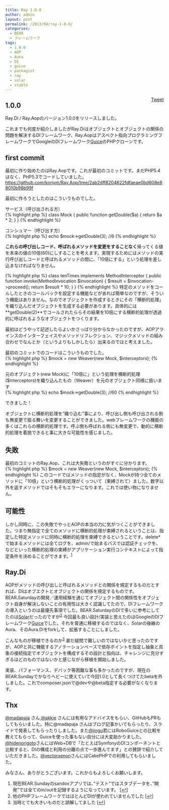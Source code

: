 ```yaml
---
title: Ray 1.0.0
author: admin
layout: post
permalink: /2013/04/ray-1-0-0/
categories:
  - BEAR
  - フレームワーク
tags:
  - 1.0.0
  - AOP
  - Aura
  - DI
  - guice
  - packagist
  - ray
  - solar
  - stable
---
```

<div style="float: right; margin-left: 10px;">
  <a href="https://twitter.com/share" class="twitter-share-button" data-count="vertical" data-url="/blog/2013/04/ray-1-0-0/">Tweet</a>
</div>

## 1.0.0

Ray.Di / Ray.Aopのバージョン1.0.0をリリースしました。

これまでも何度か紹介しましたがRay.Diはオブジェクトとオブジェクトの関係の問題を解決するDIフレームワーク、Ray.Aopはアスペクト指向プログラミングフレームワークでGoogleのDIフレームワーク[Guice][1]のPHPクローンです。

## first commit

最初に作り始めたのはRay.Aopです。これが最初のコミットです。まだPHP5.4はなく、PHP5.3でコードしていました。  
<https://github.com/koriym/Ray.Aop/tree/2ab2dff8204622fdfaeae0bd608e88010b98b99f>

最初に作ろうとしたのはこういうものでした。

サービス（呼び出される方）  
{% highlight php %}
class Mock
{
    public function getDouble($a)
    {
        return $a * 2;
    }
}
{% endhighlight %}

コンシュマー（呼び出す方）  
{% highlight php %}
echo $mock->getDouble(3); //6
{% endhighlight %}

**これらの呼び出しコード、呼ばれるメソッドを変更をすることなく**帰ってくる値を本来の値の10倍(60)にしすることを考えます。実現するためにはメソッドの実行呼び出しコードと呼ばれるメソッドの間に、「10倍にする」という処理を差し込まなければなりません。

{% highlight php %}
class tenTimes implements MethodInterceptor
{
    public function invoke(MethodInvocation $invocation)
    {
        $result = $invocation->proceed();
        return $result * 10;
    }
}
{% endhighlight %}
特定のメソッドをコールしたときのコールバックを設定する機能などがあれば簡単なのですが、そういう機能はありません。なのでオブジェクトを作成するときにその「横断的処理」を織り込んだオブジェクトを生成する必要があります。具体的には**getDouble(2)**でコールされたららその結果を10倍にする横断的処理が透過的に呼ばれるようなオブジェクトをつくります。

最初はどうやって記述したらよいかさっぱり分からなかったのですが、AOPアラインスのインターフェイスやメソッドリフレクション、マジックメソッドの組み合わせでなんとか（というよりもしかしたら）出来るのではと考えました。

最初のコミットでのコードはこういうものでした。  
{% highlight php %}
$mock = new Weaver(new Mock, $interceptors);
{% endhighlight %}

元のオブジェクト(new Mock)に「10倍に」という処理を横断的処理($interceptors)を織り込んたもの（Weaver）を元のオブジェクト同様に扱います  
{% highlight php %}
echo $mock->getDouble(3); //60
{% endhighlight %}

できました！

オブジェクトに横断的処理を&#8221;織り込む&#8221;事により、呼び出し側も呼び出される側も無変更で振る舞いを変更することができました。webフレームワークの機能の多くはこれらの横断的処理です。呼ぶ側も呼ばれる側にも無変更で、動的に横断的処理を着脱できると事に大きな可能性を感じました。

## 失敗

最初のコミットのRay.Aop、これは大失敗というのがすぐに分かります。  
{% highlight php %}
$mock = new Weaver(new Mock, $interceptors);
{% endhighlight %}
このコードではメソッドの指定がなく、Mockが持つ全てのメソッドに「10倍」という横断的処理がくっついて（束縛されて）ました。数字以外を返すメソッドではそもそもエラーになります。これでは使い物になりません。

## 可能性

しかし同時に、この失敗でやっとAOPの本当の力に気がつくことができました。つまり無指定で全てのメソッドに横断的処理が束縛されるということは、指定した特定メソッドに同時に横断的処理を束縛できるということです。delete*で始まるメソッドには全てログを、admin/で始まるパスでは認証チェックを、などといった横断的処理の束縛がアプリケーション実行コンテキストによって指定条件を決めることができます。<sup><a href="#footnote_0_1800" id="identifier_0_1800" class="footnote-link footnote-identifier-link" title="現在BEAR.Sundayのsandoxアプリでは、&rdquo;テスト&rdquo;ではスタブデータを、&rdquo;開発&rdquo;では全てのin/outを記録するようになっています。">1</a></sup>

## Ray.Di

AOPがメソッドの呼び出しと呼ばれるメソッドとの関係を規定するものだとすれば、DIはオブエクトとオブジェクトの関係を規定するものです。BEAR.Saturdayの開発／運用経験を通じてオブジェクト間の関係性をオブジェクト自身が解決しないことの有用性は大きく認識してたので、DIフレームワークの導入というのは最優先事項でした。BEAR.SaturdayのDIで多いに参考にしてたのは[Solar][2]だったのですが<sup><a href="#footnote_1_1800" id="identifier_1_1800" class="footnote-link footnote-identifier-link" title="他のPHPフレームワークではほとんどDIが使われていませんでした">2</a></sup> 今回最も良い設計/実装と思えたのはGoogleのDIフレームワーク[Guice][1]でした。それを普通に移植するのではなく、Solarの後継のAura、そのAura.Diをforkして、拡張することにしました。

こんなものが移植できるのか<sup><a href="#footnote_2_1800" id="identifier_2_1800" class="footnote-link footnote-identifier-link" title="当時とても大きいものだと誤解してました">3</a></sup> 甚だ疑問で難しいのではないかと思ったのですが、AOPと共に機能するアノテーションベースで依存ポイントを指定し抽象と具象の接続指定でオブジェクトを構成するその設計と指向は、チャレンジに充分すぎるほどのものではないかと感じながら移植を開始しました。

実装、パフォーマンス、デバック等困難な事も多かったのですが、現在のBEAR.Sundayでかなりヘビーに使えていて今回1.0として長くつけてたbetaを外しました。これでcomposer.jsonで@devや@beta指定する必要がなくなります。

## Thx

[@madapaja][3] さん[ @akkie][4] さんには有用なアドバイスをもらい、GitHubもPRもしてもらいました。特に@madapaja さんはブログ記事かいてもらったり、スライドで発表してもらったりしました。また[@jingu][5]君にはRoboGuiceとの比較を教えてもらって、Guiceを使った事もない自分には大変助かりました。[@hidenorigoto][6]さんにはWeb+DBで「たとえばSymfonyのDIコンポーネントと比較すると、DIの構成と利用の分離の点で一歩進んでます」との賛辞で紹介していただきました。[@vectorxenon][7]さんにはCakePHPでの利用してもらいました。

みなさん、ありがとうございます。これからもよろしくお願いします。

<ol class="footnotes">
  <li id="footnote_0_1800" class="footnote">
    現在BEAR.Sundayのsandoxアプリでは、&#8221;テスト&#8221;ではスタブデータを、&#8221;開発&#8221;では全てのin/outを記録するようになっています。 [<a href="#identifier_0_1800" class="footnote-link footnote-back-link">&#8617;</a>]
  </li>
  <li id="footnote_1_1800" class="footnote">
    他のPHPフレームワークではほとんどDIが使われていませんでした [<a href="#identifier_1_1800" class="footnote-link footnote-back-link">&#8617;</a>]
  </li>
  <li id="footnote_2_1800" class="footnote">
    当時とても大きいものだと誤解してました [<a href="#identifier_2_1800" class="footnote-link footnote-back-link">&#8617;</a>]
  </li>
</ol>

 [1]: http://ja.wikipedia.org/wiki/Google_Guice
 [2]: http://solarphp.com/
 [3]: https://github.com/madapaja
 [4]: https://github.com/akkie
 [5]: https://github.com/jingu
 [6]: https://github.com/hidenorigoto
 [7]: https://github.com/vectorxenon
